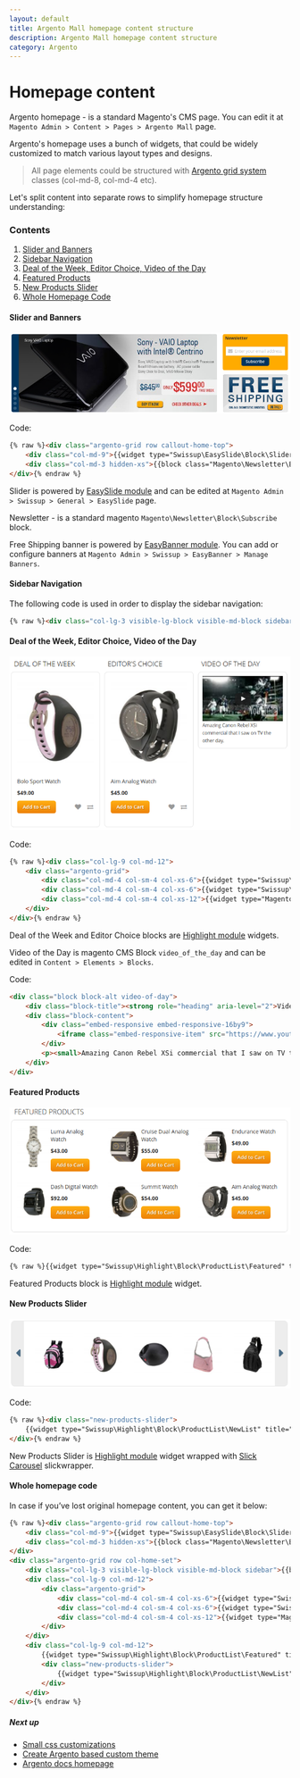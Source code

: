 ```yaml
---
layout: default
title: Argento Mall homepage content structure
description: Argento Mall homepage content structure
category: Argento
---
```


# Homepage content

Argento homepage - is a standard Magento's CMS page. You can edit it at
`Magento Admin > Content > Pages > Argento Mall` page.

Argento's homepage uses a bunch of widgets, that could be widely customized to
match various layout types and designs.

> All page elements could be structured with [Argento grid system](/m2/argento/customization/grid-system/)
> classes (col-md-8, col-md-4 etc).

Let's split content into separate rows to simplify homepage structure
understanding:

### Contents

 1. [Slider and Banners](#slider-and-banners)
 2. [Sidebar Navigation](#sidebar-navigation)
 3. [Deal of the Week, Editor Choice, Video of the Day](#deal-of-the-week-editor-choice-video-of-the-day)
 4. [Featured Products](#featured-products)
 5. [New Products Slider](#new-products-slider)
 6. [Whole Homepage Code](#whole-homepage-code)

#### Slider and Banners

![EasySlider](/images/m2/argento/mall/homepage-content/slider-and-banners.png)

Code:

```html
{% raw %}<div class="argento-grid row callout-home-top">
    <div class="col-md-9">{{widget type="Swissup\EasySlide\Block\Slider" identifier="argento_mall"}}</div>
    <div class="col-md-3 hidden-xs">{{block class="Magento\Newsletter\Block\Subscribe" template="subscribe.phtml"}} {{widget type="Swissup\Easybanner\Block\Placeholder" placeholder="argento_mall_home_top"}}</div>
</div>{% endraw %}
```

Slider is powered by [EasySlide module](/m2/extensions/easyslider/) and can be
edited at `Magento Admin > Swissup > General > EasySlide` page.

Newsletter - is a standard magento `Magento\Newsletter\Block\Subscribe` block.

Free Shipping banner is powered by [EasyBanner module](/m2/extensions/easybanners/). You can add or configure banners at `Magento Admin > Swissup > EasyBanner > Manage Banners`.

#### Sidebar Navigation

The following code is used in order to display the sidebar navigation:

```html
{% raw %}<div class="col-lg-3 visible-lg-block visible-md-block sidebar">{{block class="Magento\Theme\Block\Html\Topmenu" name="nav-homepage-left" before="-" template="Magento_Theme::html/home-menu-left.phtml"}}</div>{% endraw %}
```

#### Deal of the Week, Editor Choice, Video of the Day

![Blocks](/images/m2/argento/mall/homepage-content/blocks.png)

Code:

```html
{% raw %}<div class="col-lg-9 col-md-12">
    <div class="argento-grid">
        <div class="col-md-4 col-sm-4 col-xs-6">{{widget type="Swissup\Highlight\Block\ProductList\Onsale" title="Deal of the week" products_count="1" column_count="1" order="default" dir="desc" template="Swissup_Highlight::product/list.phtml" mode="grid"}}</div>
        <div class="col-md-4 col-sm-4 col-xs-6">{{widget type="Swissup\Highlight\Block\ProductList\Attribute\Yesno" title="Editor's choice" attribute_code="recommended" products_count="1" column_count="1" order="default" dir="asc" template="Swissup_Highlight::product/list.phtml" mode="grid"}}</div>
        <div class="col-md-4 col-sm-4 col-xs-12">{{widget type="Magento\Cms\Block\Widget\Block" template="widget/static_block/default.phtml" block_id="video_of_the_day"}}</div>
    </div>
</div>{% endraw %}
```

Deal of the Week and Editor Choice blocks are [Highlight module](/m2/extensions/highlight/) widgets.

Video of the Day is magento CMS Block `video_of_the_day` and can be edited in
`Content > Elements > Blocks`.

Code:

```html
<div class="block block-alt video-of-day">
    <div class="block-title"><strong role="heading" aria-level="2">Video of the day</strong></div>
    <div class="block-content">
        <div class="embed-responsive embed-responsive-16by9">
            <iframe class="embed-responsive-item" src="https://www.youtube.com/embed/6BQfCoqbubE?rel=0&amp;controls=0&amp;showinfo=0" frameborder="0" allowfullscreen></iframe>
        </div>
        <p><small>Amazing Canon Rebel XSi commercial that I saw on TV the other day.</small></p>
    </div>
</div>
```

#### Featured Products

![Featured Products](/images/m2/argento/mall/homepage-content/featured-products.png)

Code:

```html
{% raw %}{{widget type="Swissup\Highlight\Block\ProductList\Featured" title="Featured Products" products_count="6" column_count="3" order="default" dir="asc" template="Swissup_Highlight::product/list.phtml" mode="grid"}}{% endraw %}
```

Featured Products block is [Highlight module](/m2/extensions/highlight/) widget.

#### New Products Slider

![New Products Slider](/images/m2/argento/mall/homepage-content/new-products-slider.png)

Code:

```html
{% raw %}<div class="new-products-slider">
    {{widget type="Swissup\Highlight\Block\ProductList\NewList" title="New Products" carousel="1" products_count="4" column_count="4" page_count="5" order="default" dir="desc" template="Swissup_Highlight::product/list.phtml" mode="grid" show_page_link="0" hide_when_filter_is_used="0"}}
</div>{% endraw %}
```

New Products Slider is [Highlight module](/m2/extensions/highlight/) widget
wrapped with [Slick Carousel](/m2/extensions/slick-carousel/) slickwrapper.

#### Whole homepage code

In case if you’ve lost original homepage content, you can get it below:

```html
{% raw %}<div class="argento-grid row callout-home-top">
    <div class="col-md-9">{{widget type="Swissup\EasySlide\Block\Slider" identifier="argento_mall"}}</div>
    <div class="col-md-3 hidden-xs">{{block class="Magento\Newsletter\Block\Subscribe" template="subscribe.phtml"}} {{widget type="Swissup\Easybanner\Block\Placeholder" placeholder="argento_mall_home_top"}}</div>
</div>
<div class="argento-grid row col-home-set">
    <div class="col-lg-3 visible-lg-block visible-md-block sidebar">{{block class="Magento\Theme\Block\Html\Topmenu" name="nav-homepage-left" before="-" template="Magento_Theme::html/home-menu-left.phtml"}}</div>
    <div class="col-lg-9 col-md-12">
        <div class="argento-grid">
            <div class="col-md-4 col-sm-4 col-xs-6">{{widget type="Swissup\Highlight\Block\ProductList\Onsale" title="Deal of the week" products_count="1" column_count="1" order="default" dir="desc" template="Swissup_Highlight::product/list.phtml" mode="grid"}}</div>
            <div class="col-md-4 col-sm-4 col-xs-6">{{widget type="Swissup\Highlight\Block\ProductList\Attribute\Yesno" title="Editor's choice" attribute_code="recommended" products_count="1" column_count="1" order="default" dir="asc" template="Swissup_Highlight::product/list.phtml" mode="grid"}}</div>
            <div class="col-md-4 col-sm-4 col-xs-12">{{widget type="Magento\Cms\Block\Widget\Block" template="widget/static_block/default.phtml" block_id="video_of_the_day"}}</div>
        </div>
    </div>
    <div class="col-lg-9 col-md-12">
        {{widget type="Swissup\Highlight\Block\ProductList\Featured" title="Featured Products" products_count="6" column_count="3" order="default" dir="asc" template="Swissup_Highlight::product/list.phtml" mode="grid"}}
        <div class="new-products-slider">
            {{widget type="Swissup\Highlight\Block\ProductList\NewList" title="New Products" carousel="1" products_count="4" column_count="4" page_count="5" order="default" dir="desc" template="Swissup_Highlight::product/list.phtml" mode="grid" show_page_link="0" hide_when_filter_is_used="0"}}
        </div>
    </div>
</div>{% endraw %}
```

##### Next up

- [Small css customizations](/m2/argento/customization/custom-css/)
- [Create Argento based custom theme](/m2/argento/customization/custom-theme/)
- [Argento docs homepage](/m2/argento/)
